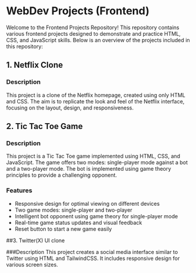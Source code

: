 # WebDev Projects (Frontend)
Welcome to the Frontend Projects Repository! This repository contains various frontend projects designed to demonstrate and practice HTML, CSS, and JavaScript skills. Below is an overview of the projects included in this repository:


## 1. Netflix Clone

### Description
This project is a clone of the Netflix homepage, created using only HTML and CSS. The aim is to replicate the look and feel of the Netflix interface, focusing on the layout, design, and responsiveness.


## 2. Tic Tac Toe Game

### Description
This project is a Tic Tac Toe game implemented using HTML, CSS, and JavaScript. The game offers two modes: single-player mode against a bot and a two-player mode. The bot is implemented using game theory principles to provide a challenging opponent.

### Features
- Responsive design for optimal viewing on different devices
- Two game modes: single-player and two-player
- Intelligent bot opponent using game theory for single-player mode
- Real-time game status updates and visual feedback
- Reset button to start a new game easily


##3. Twitter(X) UI clone

###Description
This project creates a social media interface similar to Twitter using HTML and TailwindCSS. It includes responsive design for various screen sizes.

